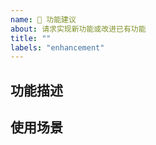 ```yaml
---
name: 💎 功能建议
about: 请求实现新功能或改进已有功能
title: ""
labels: "enhancement"
---
```


<!--
请确保已阅读了使用教程（https://github.com/tisfeng/Raycast-Easydict/blob/main/docs/README_ZH.md）。
-->

## 功能描述

<!--请简洁清晰地描述你希望的功能。-->

## 使用场景

<!--请简述你希望的功能的使用场景，有无可供参考的类似 App 功能等。-->
